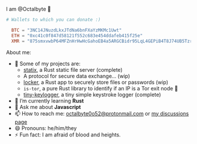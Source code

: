 <!--![Stats](https://github-readme-stats.vercel.app/api/top-langs?username=Octalbyte&langs_count=8&theme=dark&layout=compact)-->


I am @Octalbyte 🐙
```toml
# Wallets to which you can donate :)

  BTC = "3NC14JNuzdLkxJTdNa6bnFXaYzMKMc1Uwt"
  ETH = "0xc41c0f847d58121f552c683e454ddafeb415f25e"
  XMR = "875smxvwbP64MFZnHrHwHcGahoEB4a5ARGCBidr95LqL4GEPiB4T8J74UB5TzrXK3wbTZ1iidfYoV37KZq1vqWCQSNztDAF"  

```

About me: 

- 🔭 Some of my projects are:
  - [statix](https://github.com/statix-server/statix), a Rust static file server (complete)
  - A protocol for secure data exchange... (wip)
  - [locker](https://github.com/Octalbyte/locker), a Rust app to securely store files or passwords (wip)
  - `is-tor`, a pure Rust library to identify if an IP is a Tor exit node 🧅
  - [tiny-keylogger](https://github.com/Octalbyte/tiny-keylogger), a tiny simple keystroke logger (complete)
- 🌱 I’m currently learning **Rust**
- 💬 Ask me about **Javascript**
- 📫 How to reach me: octalbyte0o52@protonmail.com or [my discussions page](https://github.com/Octalbyte/Octalbyte/discussions/2)
- 😄 Pronouns: he/him/they
- ⚡ Fun fact: I am afraid of blood and heights.

